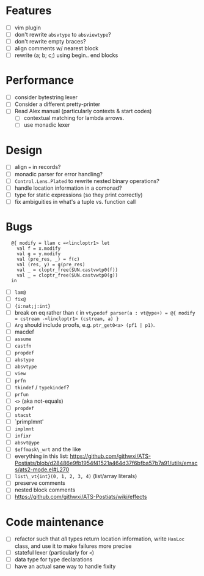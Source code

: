 # Features
- [ ] vim plugin
- [ ] don't rewrite `absvtype` to `absviewtype`?
- [ ] don't rewrite empty braces?
- [ ] align comments w/ nearest block
- [ ] rewrite (a; b; c;) using begin.. end blocks
# Performance
- [ ] consider bytestring lexer
- [ ] Consider a different pretty-printer
- [ ] Read Alex manual (particularly contexts & start codes)
  - [ ] contextual matching for lambda arrows.
  - [ ] use monadic lexer
# Design
- [ ] align `=` in records?
- [ ] monadic parser for error handling?
- [ ] `Control.Lens.Plated` to rewrite nested binary operations?
- [ ] handle location information in a comonad?
- [ ] type for static expressions (so they print correctly)
- [ ] fix ambiguities in what's a tuple vs. function call
# Bugs
```
  @{ modify = llam c =<lincloptr1> let
    val f = x.modify
    val g = y.modify
    val (pre_res, _) = f(c)
    val (res, y) = g(pre_res)
    val _ = cloptr_free($UN.castvwtp0(f))
    val _ = cloptr_free($UN.castvwtp0(g))
  in
```
- [ ] `lam@`
- [ ] `fix@`
- [ ] `{i:nat;j:int}`
- [ ] break on eq rather than `(` in `vtypedef parser(a : vt@ype+) = @{ modify = cstream -<lincloptr1> (cstream, a) }`
- [ ] `Arg` should include proofs, e.g. `ptr_get0<a> (pf1 | p1)`.
- [ ] macdef
- [ ] `assume`
- [ ] `castfn`
- [ ] `propdef`
- [ ] `abstype`
- [ ] `absvtype`
- [ ] `view`
- [ ] `prfn`
- [ ] `tkindef` / `typekindef`?
- [ ] `prfun`
- [ ] `<>` (aka not-equals)
- [ ] `propdef`
- [ ] `stacst`
- [ ] `primplmnt'
- [ ] `implmnt`
- [ ] `infixr`
- [ ] `absvt@ype`
- [ ] `$effmask\_wrt` and the like
- [ ] everything in this list: https://github.com/githwxi/ATS-Postiats/blob/d28486e9fb1954f41521a464d37f6bfba57b7a91/utils/emacs/ats2-mode.el#L270
- [ ] `list\_vt{int}(0, 1, 2, 3, 4)` (list/array literals)
- [ ] preserve comments
- [ ] nested block comments
- [ ] https://github.com/githwxi/ATS-Postiats/wiki/effects
# Code maintenance
- [ ] refactor such that *all* types return location information, write `HasLoc`
  class, and use it to make failures more precise
- [ ] stateful lexer (particularly for `<`)
- [ ] data type for type declarations
- [ ] have an actual sane way to handle fixity
